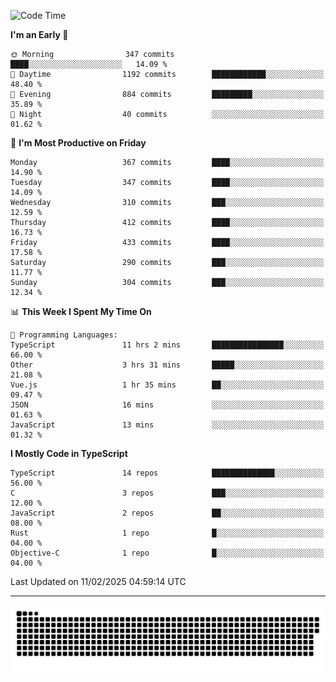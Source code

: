 <!--
<picture>
  <source
    srcset="https://github-readme-stats.vercel.app/api?username=kevinxft&show_icons=true&theme=dark"
    media="(prefers-color-scheme: dark)"
  />
  <source
    srcset="https://github-readme-stats.vercel.app/api?username=kevinxft&show_icons=true"
    media="(prefers-color-scheme: light), (prefers-color-scheme: no-preference)"
  />
  <img src="https://github-readme-stats.vercel.app/api?username=kevinxft&show_icons=true" />
</picture>
-->

<!--START_SECTION:waka-->
![Code Time](http://img.shields.io/badge/Code%20Time-3%2C075%20hrs%2045%20mins-blue)

**I'm an Early 🐤** 

```text
🌞 Morning                347 commits         ████░░░░░░░░░░░░░░░░░░░░░   14.09 % 
🌆 Daytime                1192 commits        ████████████░░░░░░░░░░░░░   48.40 % 
🌃 Evening                884 commits         █████████░░░░░░░░░░░░░░░░   35.89 % 
🌙 Night                  40 commits          ░░░░░░░░░░░░░░░░░░░░░░░░░   01.62 % 
```
📅 **I'm Most Productive on Friday** 

```text
Monday                   367 commits         ████░░░░░░░░░░░░░░░░░░░░░   14.90 % 
Tuesday                  347 commits         ████░░░░░░░░░░░░░░░░░░░░░   14.09 % 
Wednesday                310 commits         ███░░░░░░░░░░░░░░░░░░░░░░   12.59 % 
Thursday                 412 commits         ████░░░░░░░░░░░░░░░░░░░░░   16.73 % 
Friday                   433 commits         ████░░░░░░░░░░░░░░░░░░░░░   17.58 % 
Saturday                 290 commits         ███░░░░░░░░░░░░░░░░░░░░░░   11.77 % 
Sunday                   304 commits         ███░░░░░░░░░░░░░░░░░░░░░░   12.34 % 
```


📊 **This Week I Spent My Time On** 

```text
💬 Programming Languages: 
TypeScript               11 hrs 2 mins       ████████████████░░░░░░░░░   66.00 % 
Other                    3 hrs 31 mins       █████░░░░░░░░░░░░░░░░░░░░   21.08 % 
Vue.js                   1 hr 35 mins        ██░░░░░░░░░░░░░░░░░░░░░░░   09.47 % 
JSON                     16 mins             ░░░░░░░░░░░░░░░░░░░░░░░░░   01.63 % 
JavaScript               13 mins             ░░░░░░░░░░░░░░░░░░░░░░░░░   01.32 % 
```

**I Mostly Code in TypeScript** 

```text
TypeScript               14 repos            ██████████████░░░░░░░░░░░   56.00 % 
C                        3 repos             ███░░░░░░░░░░░░░░░░░░░░░░   12.00 % 
JavaScript               2 repos             ██░░░░░░░░░░░░░░░░░░░░░░░   08.00 % 
Rust                     1 repo              █░░░░░░░░░░░░░░░░░░░░░░░░   04.00 % 
Objective-C              1 repo              █░░░░░░░░░░░░░░░░░░░░░░░░   04.00 % 
```




 Last Updated on 11/02/2025 04:59:14 UTC
<!--END_SECTION:waka-->

---

<picture>
  <source media="(prefers-color-scheme: dark)" srcset="https://raw.githubusercontent.com/kevinxft/kevinxft/output/github-contribution-grid-snake-dark.svg">
  <source media="(prefers-color-scheme: light)" srcset="https://raw.githubusercontent.com/kevinxft/kevinxft/output/github-contribution-grid-snake.svg">
  <img alt="github contribution grid snake animation" src="https://raw.githubusercontent.com/kevinxft/kevinxft/output/github-contribution-grid-snake.svg">
</picture>